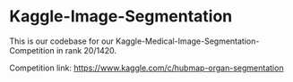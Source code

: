 # Kaggle-Image-Segmentation
This is our codebase for our Kaggle-Medical-Image-Segmentation-Competition in rank 20/1420.

Competition link: https://www.kaggle.com/c/hubmap-organ-segmentation
